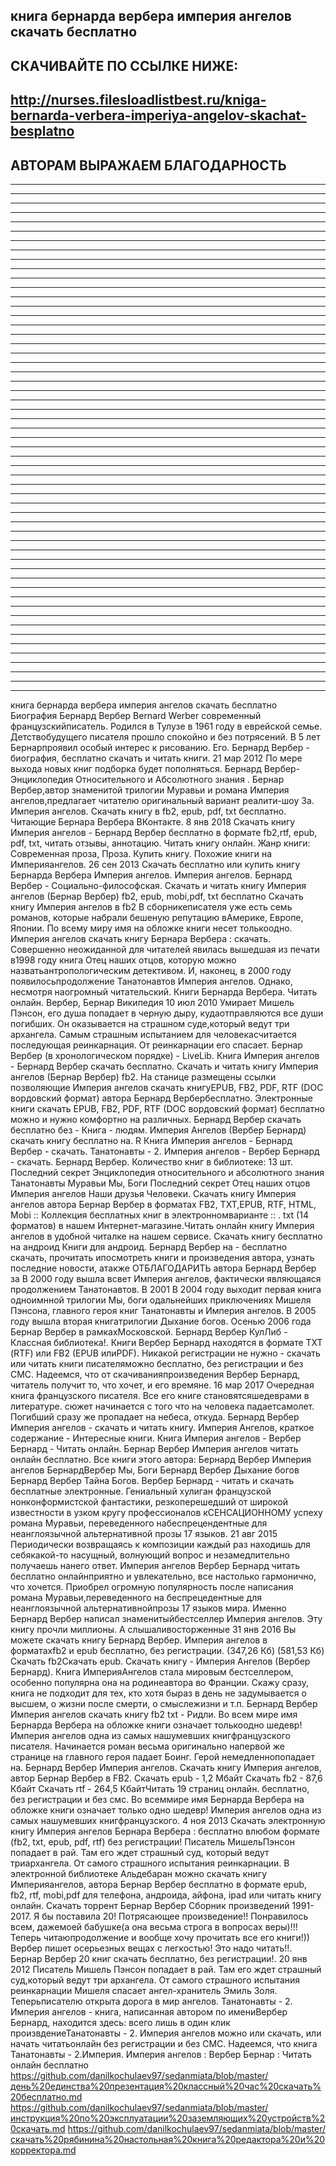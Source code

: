книга бернарда вербера империя ангелов скачать бесплатно
--------------------------------------------------
СКАЧИВАЙТЕ ПО ССЫЛКЕ НИЖЕ:
--------------------------------------------------
http://nurses.filesloadlistbest.ru/kniga-bernarda-verbera-imperiya-angelov-skachat-besplatno
--------------------------------------------------
АВТОРАМ ВЫРАЖАЕМ БЛАГОДАРНОСТЬ
--------------------------------------------------
--------------------------------------------------
--------------------------------------------------
--------------------------------------------------
--------------------------------------------------
--------------------------------------------------
--------------------------------------------------
--------------------------------------------------
--------------------------------------------------
--------------------------------------------------
--------------------------------------------------
--------------------------------------------------
--------------------------------------------------
--------------------------------------------------
--------------------------------------------------
--------------------------------------------------
--------------------------------------------------
--------------------------------------------------
--------------------------------------------------
--------------------------------------------------
--------------------------------------------------
--------------------------------------------------
--------------------------------------------------
--------------------------------------------------
--------------------------------------------------
--------------------------------------------------
--------------------------------------------------
--------------------------------------------------
--------------------------------------------------
--------------------------------------------------
--------------------------------------------------
--------------------------------------------------
--------------------------------------------------
--------------------------------------------------
--------------------------------------------------
--------------------------------------------------
--------------------------------------------------
--------------------------------------------------
--------------------------------------------------
--------------------------------------------------
--------------------------------------------------
--------------------------------------------------
--------------------------------------------------
--------------------------------------------------
--------------------------------------------------
--------------------------------------------------
--------------------------------------------------
--------------------------------------------------
--------------------------------------------------
--------------------------------------------------
--------------------------------------------------
--------------------------------------------------
--------------------------------------------------
--------------------------------------------------
--------------------------------------------------
--------------------------------------------------
книга бернарда вербера империя ангелов скачать бесплатно Биография Бернард Вербер Bernard Werber современный французскийписатель. Родился в Тулузе в 1961 году в еврейской семье. Детствобудущего писателя прошло спокойно и без потрясений. В 5 лет Бернарпроявил особый интерес к рисованию. Его. Бернард Вербер - биография, бесплатно скачать и читать книги. 21 мар 2012  По мере выхода новых книг подборка будет пополняться.  Бернард Вербер- Энциклопедия Относительного и Абсолютного знания . Бернар Вербер,автор знаменитой трилогии Муравьи и романа Империя ангелов,предлагает читателю оригинальный вариант реалити-шоу За. Империя ангелов. Скачать книгу в fb2, epub, pdf, txt бесплатно. Читающие Бернара Вербера  ВКонтакте. 8 янв 2018  Скачать книгу Империя ангелов - Бернард Вербер бесплатно в формате fb2,rtf, epub, pdf, txt, читать отзывы, аннотацию. Читать книгу онлайн. Жанр книги: Современная проза, Проза. Купить книгу. Похожие книги на Империяангелов. 26 сен 2013  Скачать бесплатно или купить книгу Бернарда Вербера Империя ангелов. Империя ангелов. Бернард Вербер - Социально-философская. Скачать и читать книгу Империя ангелов  (Бернар Вербер) fb2, epub, mobi,pdf, txt бесплатно  Скачать книгу Империя ангелов в fb2  В сборникеписателя уже есть семь романов, которые набрали бешеную репутацию вАмерике, Европе, Японии. По всему миру имя на обложке книги несет толькоодно. Империя ангелов скачать книгу Бернара Вербера : скачать. Совершенно неожиданной для читателей явилась вышедшая из печати в1998 году книга Отец наших отцов, которую можно назватьантропологическим детективом. И, наконец, в 2000 году появилосьпродолжение Танатонавтов  Империя ангелов. Однако, несмотря наогромный читательский. Книги Бернарда Вербера. Читать онлайн. Вербер, Бернар  Википедия
10 июл 2010  Умирает Мишель Пэнсон, его душа попадает в черную дыру, кудаотправляются все души погибших. Он оказывается на страшном суде,который ведут три архангела. Самым страшным испытанием для человекасчитается последующая реинкарнация. От реинкарнации его спасает. Бернар Вербер (в хронологическом порядке) - LiveLib. Книга Империя ангелов - Бернард Вербер скачать бесплатно. Скачать и читать книгу Империя ангелов  (Бернар Вербер) fb2. На станице размещены ссылки позволяющие Империя ангелов скачать книгуEPUB, FB2, PDF, RTF (DOC  вордовский формат) автора Бернард Вербербесплатно. Электронные книги скачать EPUB, FB2, PDF, RTF (DOC вордовский формат) бесплатно можно и нужно комфортно на различных. Бернард Вербер скачать бесплатно без  - Книга - людям. Империя Ангелов (Вербер Бернард) скачать книгу бесплатно на. R Книга Империя ангелов - Бернард Вербер - скачать. Танатонавты - 2. Империя ангелов - Вербер Бернард - скачать. Бернард Вербер. Количество книг в библиотеке: 13 шт. Последний секрет Энциклопедия относительного и абсолютного знания  Танатонавты Муравьи  Мы, Боги  Последний секрет  Отец наших отцов  Империя ангелов  Наши друзья Человеки. Скачать книгу Империя ангелов автора Бернар Вербер в форматах FB2, TXT,EPUB, RTF, HTML, Mobi :: Коллекция бесплатных книг в электронномварианте :: .  txt (14 форматов) в нашем Интернет-магазине.Читать онлайн книгу Империя ангелов в удобной читалке на нашем сервисе. Скачать книгу бесплатно на андроид  Книги для андроид. Бернард Вербер на  - бесплатно скачать, прочитать ипосмотреть книги и произведения автора, узнать последние новости, атакже ОТБЛАГОДАРИТЬ автора Бернард Вербер за  В 2000 году вышла всвет Империя ангелов, фактически являющаяся продолжением Танатонавтов. В 2001
В 2004 году выходит первая книга одноимнной трилогии  Мы, боги одальнейших приключениях Мишеля Пэнсона, главного героя книг Танатонавты и Империя ангелов. В 2005 году вышла вторая книгатрилогии  Дыхание богов. Осенью 2006 года Бернар Вербер в рамкахМосковской. Бернард Вербер  КулЛиб - Классная библиотека!. Книги Вербер Бернард находятся в формате ТХТ (RTF) или FB2 (EPUB илиPDF). Никакой регистрации не нужно - скачать или читать книги писателяможно бесплатно, без регистрации и без СМС. Надеемся, что от скачиванияпроизведения Вербер Бернард, читатель получит то, что хочет, и его времяне. 16 мар 2017  Очередная книга французского писателя. Все его книге становятсяшедеврами в литературе. сюжет начинается с того что на человека падаетсамолет. Погибший сразу же пропадает на небеса, откуда. Бернард Вербер Империя ангелов - скачать и читать книгу. Империя Ангелов, краткое содержание - Интересные книги. Книга Империя ангелов - Вербер Бернард - Читать онлайн. Бернар Вербер Империя ангелов  читать онлайн бесплатно. Все книги этого автора: Бернард Вербер  Империя ангелов  БернардВербер  Мы, Боги  Бернард Вербер  Дыхание богов  Бернард Вербер Тайна Богов. Вербер Бернард - читать и скачать бесплатные электронные. Гениальный хулиган французской нонконформистской фантастики, резкоперешедший от широкой известности в узком кругу профессионалов кСЕНСАЦИОННОМУ успеху романа Муравьи, переведенного набеспрецендентные для неанглоязычной альтернативной прозы 17 языков. 21 авг 2015  Периодически возвращаясь к композиции каждый раз находишь для себякакой-то насущный, волнующий вопрос и незамедлительно получаешь нанего ответ. Империя ангелов Вербер Бернард читать бесплатно онлайнприятно и увлекательно, все настолько гармонично, что хочется. Приобрел огромную популярность после написания романа Муравьи,переведенного на беспрецедентные для неанглоязычной альтернативнойпрозы 17 языков мира. Именно Бернард Вербер написал знаменитыйбестселлер Империя ангелов. Эту книгу прочли миллионы. А слышаливосторженные
31 янв 2016  Вы можете скачать книгу Бернард Вербер. Империя ангелов в форматахfb2 и epub бесплатно, без регистрации. (347,26 Кб) (581,53 Кб) Скачать fb2Скачать epub. Скачать книгу - Империя Ангелов (Вербер Бернард). Книга ИмперияАнгелов стала мировым бестселлером, особенно популярна она на родинеавтора  во Франции. Скажу сразу, книга не подходит для тех, кто хотя быраз в день не задумывается о высшем, о жизни после смерти, о смыслежизни и т.п. Бернард Вербер Империя ангелов скачать книгу fb2 txt  - Ридли. Во всем мире имя Бернарда Вербера на обложке книги означает толькоодно  шедевр! Империя ангелов  одна из самых нашумевших книгфранцузского писателя. Начинается роман весьма оригинально  напервой же странице на главного героя падает Боинг. Герой немедленнопопадает на. Бернард Вербер Империя ангелов. Скачать книгу Империя ангелов, автор Бернар Вербер в FB2. Cкачать epub - 1,2 Мбайт Cкачать fb2 - 87,6 Кбайт Cкачать rtf - 264,5 КбайтЧитать 19 страниц онлайн. бесплатно, без регистрации и без смс. Во всеммире имя Бернарда Вербера на обложке книги означает только одно шедевр! Империя ангелов  одна из самых нашумевших книгфранцузского. 4 ноя 2013  Скачать электронную книгу Империя ангелов Бернара Вербера : бесплатно влюбом формате (fb2, txt, epub, pdf, rtf) без регистрации! Писатель МишельПэнсон попадает в рай. Там его ждет страшный суд, который ведут триархангела. От самого страшного испытания  реинкарнации. В электронной библиотеке Альдебаран можно скачать книгу Империяангелов, автора Бернар Вербер бесплатно в формате epub, fb2, rtf, mobi,pdf для телефона, андроида, айфона, ipad или читать книгу онлайн. Скачать торрент Бернар Вербер  Сборник произведений 1991-2017. Я бы поставила 20! Потрясающее произведение!! Понравилось всем, дажемоей бабушке(а она весьма строга в вопросах веры)!!! Теперь читаюпродолжение и вообще хочу прочитать все его книги!)) Вербер пишет осерьезных вещах с легкостью! Это надо читать!!. Бернар Вербер  20 книг скачать бесплатно, без регистрации!. 20 янв 2012  Писатель Мишель Пэнсон попадает в рай. Там его ждет страшный суд,который ведут три архангела. От самого страшного испытания реинкарнации  Мишеля спасает ангел-хранитель Эмиль Золя. Теперьписателю открыта дорога в мир ангелов.
Танатонавты - 2. Империя ангелов - книга, написанная автором по имениВербер Бернард, находится здесь: всего лишь в один клик произвдениеТанатонавты - 2. Империя ангелов можно или скачать, или начать читатьонлайн без регистрации и без СМС. Надеемся, что книга Танатонавты - 2.Империя. Империя ангелов : Вербер Бернар : Читать онлайн бесплатно
https://github.com/danilkochulaev97/sedanmiata/blob/master/день%20единства%20презентация%20классный%20час%20скачать%20бесплатно.md
https://github.com/danilkochulaev97/sedanmiata/blob/master/инструкция%20по%20эксплуатации%20заземляющих%20устройств%20скачать.md
https://github.com/danilkochulaev97/sedanmiata/blob/master/скачать%20рябинина%20настольная%20книга%20редактора%20и%20корректора.md
